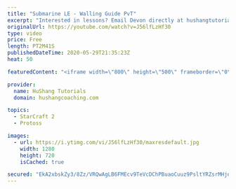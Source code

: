 ```yaml
---
title: "Submarine LE - Walling Guide PvT"
excerpt: "Interested in lessons? Email Devon directly at hushangtutorials@outlook.com ------------------------------------------------------------------------------------------------------- Want to support HuShang Tutorials directly? Patreon is a website where you can contribute a monthly donation that will help"
originalUrl: https://youtube.com/watch?v=J56lfLzHf30
type: video
price: Free
length: PT2M41S
publishedDateTime: 2020-05-29T21:35:23Z
heat: 50

featuredContent: "<iframe width=\"800\" height=\"500\" frameborder=\"0\" src=\"https://www.youtube.com/embed/J56lfLzHf30\" allow=\"accelerometer; autoplay; encrypted-media; gyroscope; picture-in-picture\" allowfullscreen></iframe>"

provider:
  name: HuShang Tutorials
  domain: hushangcoaching.com

topics:
  - StarCraft 2
  - Protoss

images:
  - url: https://i.ytimg.com/vi/J56lfLzHf30/maxresdefault.jpg
    width: 1280
    height: 720
    isCached: true

secured: "EkA2xbskZy3/8Zz/VRQwAgLB6FMEcv9TeVcDChPBuaoCuuz9PsltYRZsrMHjqPD8iI7XLmfepoDirGyG36bTrJeHhKf/O+7wkmmgdwA6U4hVch6CWmZhHMgDTa9Uaxe5d4GGxU7Wut6PVd+KIXCxljfddel2CnHVTYYkOMLO9ONuuwSJW7CBL/DcqxfpavmNw/3vHrNBaM39BfWBRnQFwGiy+Qji207G5PiGibkaEoodq3gJapdHy3WIPVVieJeUg//tv/RNLZZlp/IZrrTVEOZGMAIQoZGOmKFcvb9iNQb/w80ZrQb5sKvAhYdmVQeuNDmauVZi55JfyveRWHzNils+xMz3UCl+33kZLMETd4g2GMb9eXGzMeowwnKsifKRX5AP2CtGXCc4LE/kXN3njKmDZYTTMcxdsIV61B9vXdc=;+7DOYAVzNm2a4e6gsszUrg=="
---
```


